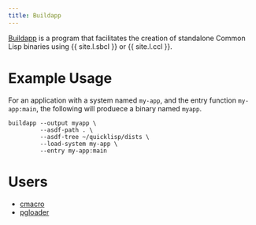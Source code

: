 ```yaml
---
title: Buildapp
---
```


[Buildapp](http://www.xach.com/lisp/buildapp/) is a program that facilitates the
creation of standalone Common Lisp binaries using {{ site.l.sbcl }} or
{{ site.l.ccl }}.

# Example Usage

For an application with a system named `my-app`, and the entry function
`my-app:main`, the following will produece a binary named `myapp`.

```
buildapp --output myapp \
         --asdf-path . \
         --asdf-tree ~/quicklisp/dists \
         --load-system my-app \
         --entry my-app:main
```

# Users

* [cmacro](https://github.com/eudoxia0/cmacro)
* [pgloader](https://github.com/dimitri/pgloader)
